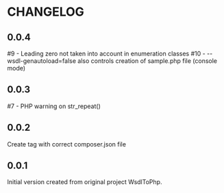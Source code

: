 CHANGELOG
=========

0.0.4
-----
#9 - Leading zero not taken into account in enumeration classes
#10 - --wsdl-genautoload=false also controls creation of sample.php file (console mode)

0.0.3
-----
#7 - PHP warning on str_repeat()

0.0.2
-----
Create tag with correct composer.json file

0.0.1
-----
Initial version created from original project WsdlToPhp.
